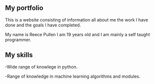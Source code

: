 ## My portfolio

This is a website consisting of information all about me the work I have done and the goals I have completed. 

My name is Reece Pullen I am 19 years old and I am mainly a self taught programmer.

## My skills

-Wide range of knowlege in python.

-Range of knowledge in machine learning algorithms and modules.
